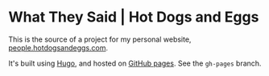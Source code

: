 What They Said | Hot Dogs and Eggs 
========================

This is the source of a project for my personal website, [people.hotdogsandeggs.com](https://people.hotdogsandeggs.com).

It's built using [Hugo](https://gohugo.io/), and hosted on [GitHub pages](https://pages.github.com/). See the `gh-pages` branch. 
